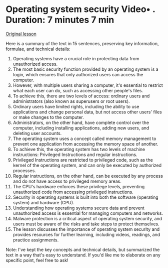# Operating system security Video• . Duration: 7 minutes 7 min

[Original lesson](https://www.coursera.org/learn/uol-how-computers-work/lecture/dvzIj/operating-system-security)

Here is a summary of the text in 15 sentences, preserving key information, formulae, and technical details:

1. Operating systems have a crucial role in protecting data from unauthorized access.
2. The most basic security function provided by an operating system is a login, which ensures that only authorized users can access the computer.
3. However, with multiple users sharing a computer, it's essential to restrict what each user can do, such as accessing other people's files.
4. To achieve this, there are two levels of access: ordinary users and administrators (also known as superusers or root users).
5. Ordinary users have limited rights, including the ability to use applications and change personal data, but not access other users' files or make changes to the computer.
6. Administrators, on the other hand, have complete control over the computer, including installing applications, adding new users, and deleting user accounts.
7. The operating system uses a concept called memory management to prevent one application from accessing the memory space of another.
8. To achieve this, the operating system has two levels of machine instructions: Privileged Instructions and regular instructions.
9. Privileged Instructions are restricted to privileged code, such as the kernel of the operating system, and can only be executed by authorized processes.
10. Regular instructions, on the other hand, can be executed by any process and do not have access to privileged memory areas.
11. The CPU's hardware enforces these privilege levels, preventing unauthorized code from accessing privileged instructions.
12. Security in operating systems is built into both the software (operating system) and hardware (CPU).
13. Understanding how operating systems secure data and prevent unauthorized access is essential for managing computers and networks.
14. Malware protection is a critical aspect of operating system security, and users must be aware of the risks and take steps to protect themselves.
15. The lesson discusses the importance of operating system security and provides resources for further learning, including videos, readings, and practice assignments.

Note: I've kept the key concepts and technical details, but summarized the text in a way that's easy to understand. If you'd like me to elaborate on any specific point, feel free to ask!


